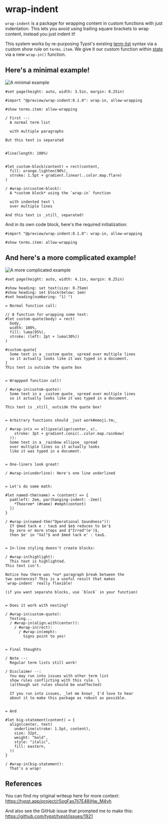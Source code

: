 
# wrap-indent

`wrap-indent` is a package for wrapping content in custom functions
with just indentation. This lets you avoid using trailing square brackets
to wrap content, instead you just indent it!

This system works by re-purposing Typst's existing
[term-list](https://typst.app/docs/reference/model/terms/) syntax via a
custom show rule on `terms.item`. We give it our custom function
within [state](https://typst.app/docs/reference/introspection/state/)
via a new `wrap-in()` function.

## Here's a minimal example!

<img src="example_page1.png" alt="A minimal example" style="max-width: 500px;">

```typ
#set page(height: auto, width: 3.5in, margin: 0.25in)

#import "@preview/wrap-indent:0.1.0": wrap-in, allow-wrapping

#show terms.item: allow-wrapping

/ First --:
  A normal term list

  with multiple paragraphs

But this text is separated


#line(length: 100%)


#let custom-block(content) = rect(content,
  fill: orange.lighten(90%),
  stroke: 1.5pt + gradient.linear(..color.map.flare)
)

/ #wrap-in(custom-block):
  A *custom block* using the `wrap-in` function

  with indented text \
  over multiple lines

And this text is _still_ separated!
```



And in its own code block, here's the required initialization:

```typ
#import "@preview/wrap-indent:0.1.0": wrap-in, allow-wrapping

#show terms.item: allow-wrapping
```

## And here's a more complicated example!

<img src="example_page2.png" alt="A more complicated example" style="max-width: 500px;">

```typ
#set page(height: auto, width: 4.1in, margin: 0.25in)

#show heading: set text(size: 0.75em)
#show heading: set block(below: 1em)
#set heading(numbering: "1) ")

= Normal function call:

// A function for wrapping some text:
#let custom-quote(body) = rect(
  body,
  width: 100%,
  fill: luma(95%),
  stroke: (left: 2pt + luma(30%))
)

#custom-quote[
  Some text in a _custom quote_ spread over multiple lines
  so it actually looks like it was typed in a document.
]
This text is outside the quote box


= Wrappped function call!

/ #wrap-in(custom-quote):
  Some text in a _custom quote_ spread over multiple lines
  so it actually looks like it was typed in a document.

This text is _still_ outside the quote box!


= Arbitrary functions should _just work#emoji.tm;_

/ #wrap-in(x => ellipse(align(center, x),
    stroke: 3pt + gradient.conic(..color.map.rainbow)
  )):
  Some text in a _rainbow ellipse_ spread
  over multiple lines so it actually looks
  like it was typed in a document.


= One-liners look great!

/ #wrap-in(underline): Here's one line underlined


= Let's do some math:

#let named-thm(name) = (content) => {
  pad(left: 2em, par(hanging-indent: -2em)[
    *Theorem* (#name) #emph(content)
  ])
}

/ #wrap-in(named-thm("Operational Soundness")):
  If $med tack e : tau$ and $e$ reduces to $e'$
  by zero or more steps and $"Irred"(e')$,
  then $e' in "Val"$ and $med tack e' : tau$.


= In-line styling doesn't create blocks:

/ #wrap-in(highlight):
  This text is highlighted.
This text isn't.

Notice how there was *no* paragraph break between the
two sentences? This is a useful result that makes
`wrap-indent` really flexible!

(if you want separate blocks, use `block` in your function)


= Does it work with nesting?

/ #wrap-in(custom-quote):
  Testing...
  / #wrap-in(align.with(center)):
    / #wrap-in(rect):
      / #wrap-in(emph):
        Signs point to yes!


= Final thoughts

/ Note --:
  Regular term lists still work!

/ Disclaimer --:
  You may run into issues with other term list
  show rules conflicting with this rule. \
  (although set rules should be unaffected)

  If you run into issues, _let me know!_ I'd love to hear
  about it to make this package as robust as possible.


= And

#let big-statement(content) = {
  align(center, text(
    underline(stroke: 1.5pt, content),
    size: 32pt,
    weight: "bold",
    style: "italic",
    fill: eastern,
  ))
}

/ #wrap-in(big-statement):
  That's a wrap!
```

## References

You can find my original writeup here for more context: \
<https://typst.app/project/r5ogFas7lj7E48iHw_M4yh>

And also see the GitHub issue that prompted me to make this: \
<https://github.com/typst/typst/issues/1921>
